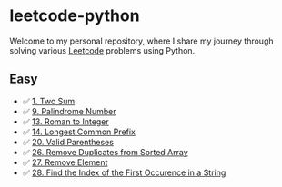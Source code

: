 # leetcode-python

Welcome to my personal repository, where I share my journey through solving various [Leetcode](https://leetcode.com/) problems using Python.

## Easy

* ✅ [1. Two Sum](https://leetcode.com/problems/two-sum/)
* ✅ [9. Palindrome Number](https://leetcode.com/problems/palindrome-number/)
* ✅ [13. Roman to Integer](https://leetcode.com/problems/roman-to-integer/)
* ✅ [14. Longest Common Prefix](https://leetcode.com/problems/longest-common-prefix/)
* ✅ [20. Valid Parentheses](https://leetcode.com/problems/valid-parentheses/)
* ✅ [26. Remove Duplicates from Sorted Array](https://leetcode.com/problems/remove-duplicates-from-sorted-array/)
* ✅ [27. Remove Element](https://leetcode.com/problems/remove-element/)
* ✅ [28. Find the Index of the First Occurence in a String](https://leetcode.com/problems/find-the-index-of-the-first-occurrence-in-a-string/)
